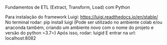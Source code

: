 Fundamentos de ETL (Extract, Transform, Load) com Python


Para instalação do framework Luigi: https://luigi.readthedocs.io/en/stable/
No terminal rodar: pip install luigi 
(Pode ser utilizado no ambiente colab e/ou anaconda também, criando um ambiente novo com o nome do projeto e versão do python ~3.7~)
Após isso, rodar: luigid
E entrar na url: localhost:8082